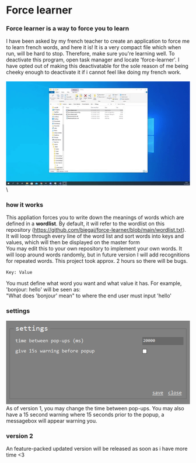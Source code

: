 # Force learner

### Force learner is a way to force you to learn
I have been asked by my french teacher to create an application to force me to learn french words, and here it is! It is a very compact file which when run, will be hard to stop. Therefore, make sure you're learning well. To deactivate this program, open task manager and locate 'force-learner'. I have opted out of making this deactivatable for the sole reason of me being cheeky enough to deactivate it if i cannot feel like doing my french work.\
\
![Example of it in action](images/example.gif)
\

### how it works
This appliation forces you to write down the meanings of words which are defined in a **wordlist**. By default, it will refer to the wordlist on this repository (https://github.com/biegaj/force-learner/blob/main/wordlist.txt). It will loop through every line of the word list and sort words into keys and values, which will then be displayed on the master form \
You may edit this to your own repository to implement your own words. It will loop around words randomly, but in future version I will add recognitions for repeated words. This project took approx. 2 hours so there will be bugs.
```
Key: Value 
``` 
You must define what word you want and what value it has. For example, 'bonjour: hello' will be seen as:\
"What does 'bonjour' mean" to where the end user must input 'hello' 

### settings
![Example of it in action](images/settings.PNG)
\
As of version 1, you may change the time between pop-ups. You may also have a 15 second warning where 15 seconds prior to the popup, a messagebox will appear warning you.

### version 2
An feature-packed updated version will be released as soon as i have more time <3 
